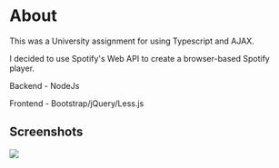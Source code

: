 <h1>About</h1>

This was a University assignment for using Typescript and AJAX.

I decided to use Spotify's Web API to create a browser-based Spotify player.

Backend - NodeJs

Frontend - Bootstrap/jQuery/Less.js

<h2>Screenshots</h2>

<img src="https://i.gyazo.com/00f0b4ebd3502905cd8935e4505fdf26.jpg">
